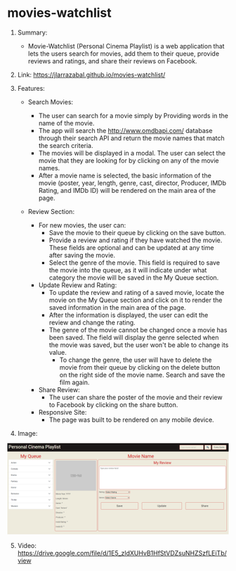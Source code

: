 # movies-watchlist

1. Summary:
    * Movie-Watchlist (Personal Cinema Playlist) is a web application that lets the users search for movies, add them to their queue, provide reviews and ratings, and share their reviews on Facebook.

2. Link: https://jlarrazabal.github.io/movies-watchlist/

3. Features:
    * Search Movies:
        - The user can search for a movie simply by Providing words in the name of the movie.
        - The app will search the http://www.omdbapi.com/ database through their search API and return the movie names that match the search criteria.
        - The movies will be displayed in a modal. The user can select the movie that they are looking for by clicking on any of the movie names.
        - After a movie name is selected, the basic information of the movie (poster, year, length, genre, cast, director, Producer, IMDb Rating, and IMDb ID) will be rendered on the main area of the page.

    * Review Section:
        - For new movies, the user can:
            - Save the movie to their queue by clicking on the save button.
            - Provide a review and rating if they have watched the movie. These fields are optional and can be updated at any time after saving the movie.
            - Select the genre of the movie. This field is required to save the movie into the queue, as it will indicate under what category the movie will be saved in the My Queue section.
        - Update Review and Rating:
            - To update the review and rating of a saved movie, locate the movie on the My Queue section and click on it to render the saved information in the main area of the page.
            - After the information is displayed, the user can edit the review and change the rating.
            - The genre of the movie cannot be changed once a movie has been saved. The field will display the genre selected when the movie was saved, but the user won't be able to change its value.
                - To change the genre, the user will have to delete the movie from their queue by clicking on the delete button on the right side of the movie name. Search and save the film again.
        - Share Review:
            - The user can share the poster of the movie and their review to Facebook by clicking on the share button.
      * Responsive Site:
        - The page was built to be rendered on any mobile device.

4. Image:

![](assets/images/movie-watchlist.png)

5. Video: https://drive.google.com/file/d/1E5_zldXUHvB1HfStVDZsuNHZSzfLEiTb/view
